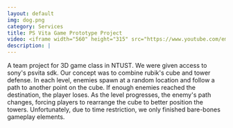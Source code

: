 ```yaml
---
layout: default
img: dog.png
category: Services
title: PS Vita Game Prototype Project
video: <iframe width="560" height="315" src="https://www.youtube.com/embed/ydA1b-RsrPg" frameborder="0" allowfullscreen></iframe>
description: |
---
```

  A team project for 3D game class in NTUST. We were given access to sony's psvita sdk. Our concept was to combine rubik's cube and tower defense. In each level, enemies spawn at a random location and follow a path to another point on the cube. If enough enemies reached the destination, the player loses. As the level progresses, the enemy's path changes, forcing players to rearrange the cube to better position the towers. Unfortunately, due to time restriction, we only finished bare-bones gameplay elements.
